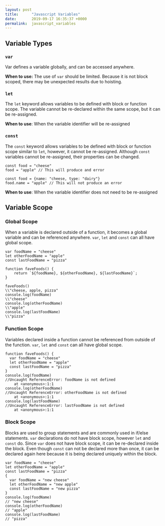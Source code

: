 ```yaml
---
layout: post
title:      "Javascript Variables"
date:       2019-09-17 16:35:37 +0000
permalink:  javascript_variables
---
```



## Variable Types

### `var`
Var defines a variable globally, and can be accessed anywhere.

**When to use:** The use of `var` should be limited. Because it is not block scoped, there may be unexpected results due to hoisting. 
### `let`
The `let` keyword allows variables to be defined with block or function scope. The variable cannot be re-declared within the same scope, but it can be re-assigned. 

**When to use**: When the variable identifier will be re-assigned
### `const`
The `const` keyword allows variables to be defined with block or function scope similar to `let`, however, it cannot be re-assigned. Although `const` variables cannot be re-assigned, their properties can be changed. 
```
const food = "cheese"
food = "apple" // This will produce and error

const food = {name: "cheese, type: "dairy"}
food.name = "apple" // This will not produce an error

```

**When to use**: When the variable identifier does not need to be re-assigned

## Variable Scope

### Global Scope

When a variable is declared outside of a function, it becomes a global variable and can be referenced anywhere. `var`, `let` and `const` can all have global scope.

``` 
var foodName = "cheese"
let otherFoodName = "apple"
const lastFoodName = "pizza"

function faveFoods() {
    return `${foodName}, ${otherFoodName}, ${lastFoodName}`;
}

faveFoods()
\\"cheese, apple, pizza"
console.log(foodName)
\\"cheese"
console.log(otherFoodName)
\\"apple"
console.log(lastFoodName)
\\"pizza"
```

### Function Scope
Variables declared inside a function cannot be referenced from outside of the function. `var`, `let` and `const` can all have global scope.

```
function faveFoods() {
  var foodName = "cheese"
  let otherFoodName = "apple"
  const lastFoodName = "pizza" 
}
console.log(foodName)
//Uncaught ReferenceError: foodName is not defined
    at <anonymous>:1:1
console.log(otherFoodName)
//Uncaught ReferenceError: otherFoodName is not defined
    at <anonymous>:1:1
console.log(lastFoodName)
//Uncaught ReferenceError: lastFoodName is not defined
    at <anonymous>:1:1
```

### Block Scope
Blocks are used to group statements and are commonly used in if/else statements. `var` declarations do not have block scope, however `let` and `const` do. Since `var` does not have block scope, it can be re-declared inside the block. 
Even though `const` can not be declared more than once, it can be declared again here because it is being declared uniquely within the block.
```
var foodName = "cheese"
let otherFoodName = "apple"
const lastFoodName = "pizza"
{
  var foodName = "new cheese"
  let otherFoodName = "new apple"
  const lastFoodName = "new pizza"
}
console.log(foodName)
// "new cheese"
console.log(otherFoodName)
// "apple"
console.log(lastFoodName)
// "pizza"
```



